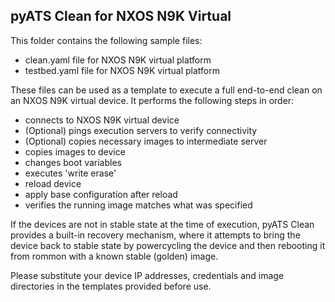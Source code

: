 ## pyATS Clean for NXOS N9K Virtual

This folder contains the following sample files:

- clean.yaml file for NXOS N9K virtual platform
- testbed.yaml file for NXOS N9K virtual platform

These files can be used as a template to execute a full end-to-end clean on an
NXOS N9K virtual device. It performs the following steps in order:

- connects to NXOS N9K virtual device
- (Optional) pings execution servers to verify connectivity
- (Optional) copies necessary images to intermediate server
- copies images to device
- changes boot variables
- executes 'write erase'
- reload device
- apply base configuration after reload
- verifies the running image matches what was specified

If the devices are not in stable state at the time of execution, pyATS Clean
provides a built-in recovery mechanism, where it attempts to bring the device
back to stable state by powercycling the device and then rebooting it from
rommon with a known stable (golden) image.

Please substitute your device IP addresses, credentials and image directories in
the templates provided before use.
